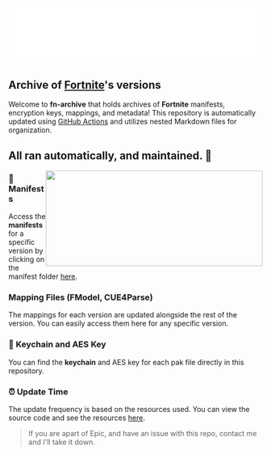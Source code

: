 ![](/.github/source/readme-content/name.svg)

## Archive of [Fortnite](https://www.epicgames.com/fortnite/en-US/home)'s versions

Welcome to **fn-archive** that holds archives of **Fortnite** manifests, encryption keys, mappings, and metadata! This repository is automatically updated using [GitHub Actions](https://docs.github.com/en/actions) and utilizes nested Markdown files for organization.

## All ran automatically, and maintained. 🔧

<img align="right" width="430" height="189" src="https://github.com/Tectors/fn-archive/blob/master/.github/source/dependents/gen.{PARSED_VERSION}.svg">

### 📜 Manifests
Access the **manifests** for a specific version by clicking on the manifest folder [here](https://github.com/Tectors/fn-archive/tree/master/manifests).

### Mapping Files (FModel, CUE4Parse)
The mappings for each version are updated alongside the rest of the version. You can easily access them here for any specific version.

### 🔑 Keychain and AES Key
You can find the **keychain** and AES key for each pak file directly in this repository.

### ⏰ Update Time
The update frequency is based on the resources used. You can view the source code and see the resources [here](https://github.com/Tectors/fn-archive/tree/master/.github/source/python-application).

> If you are apart of Epic, and have an issue with this repo, contact me and I'll take it down.
